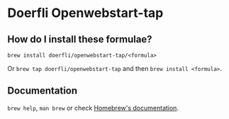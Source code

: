# Doerfli Openwebstart-tap

## How do I install these formulae?
`brew install doerfli/openwebstart-tap/<formula>`

Or `brew tap doerfli/openwebstart-tap` and then `brew install <formula>`.

## Documentation
`brew help`, `man brew` or check [Homebrew's documentation](https://docs.brew.sh).
